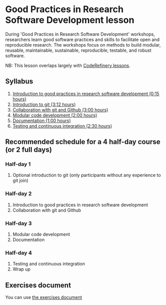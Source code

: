 # Good Practices in Research Software Development lesson
During 'Good Practices in Research Software Development' workshops, researchers learn good software practices and skills to facilitate open and reproducible research. 
The workshops focus on methods to build modular, reusable, maintainable, sustainable, reproducible, testable, and robust software.

NB: This lesson overlaps largely with [CodeRefinery lessons](https://coderefinery.org/lessons/).

## Syllabus
1. [Introduction to good practices in research software development (0:15 hours)](./episodes/01-intro.md)
2. [Introduction to git (3:12 hours)](./episodes/02-introduction-to-git.md)
3. [Collaboration with git and Github (3:00 hours)](./episodes/03-collaborative-version-control.md)
4. [Modular code development (2:00 hours)](./episodes/04-modular-coding.md)
5. [Documentation (1:00 hours)](./episodes/05-documentation.md)
6. [Testing and continuous integration (2:30 hours)](./episodes/06-testing-and-ci.md)

## Recommended schedule for a 4 half-day course (or 2 full days)
### Half-day 1
1. Optional introduction to git (only participants without any experience to git join)

### Half-day 2
1. Introduction to good practices in research software development
2. Collaboration with git and Github

### Half-day 3
1. Modular code development
2. Documentation

### Half-day 4
1. Testing and continuous integration
2. Wrap up

## Exercises document
You can use [the exercises document](files/excercises-document.md)
